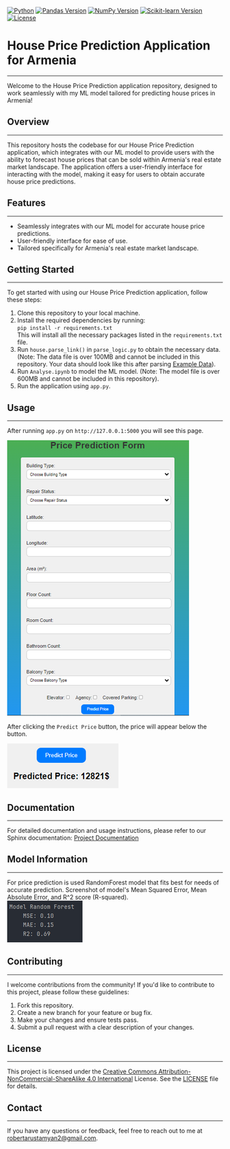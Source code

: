 [![Python](https://img.shields.io/badge/Python-3.6%2B-blue?style=for-the-badge&logo=python&logoColor=white)](https://www.python.org/)
[![Pandas Version](https://img.shields.io/badge/Pandas-1.3.3-orange?style=for-the-badge&logo=pandas&logoColor=white)](https://pandas.pydata.org/)
[![NumPy Version](https://img.shields.io/badge/NumPy-1.21.3-blue?style=for-the-badge&logo=numpy&logoColor=white)](https://numpy.org/)
[![Scikit-learn Version](https://img.shields.io/badge/Scikit--learn-0.24.2-red?style=for-the-badge&logo=scikit-learn&logoColor=white)](https://scikit-learn.org/)
[![License](https://img.shields.io/badge/License-CC--BY--NC--SA-blue.svg?style=for-the-badge)](https://creativecommons.org/licenses/by-nc-sa/4.0/legalcode.txt)


# House Price Prediction Application for Armenia

---

Welcome to the House Price Prediction application repository, designed to work seamlessly with my ML model tailored for predicting house prices in Armenia!

## Overview

---
This repository hosts the codebase for our House Price Prediction application, which integrates with our ML model to provide users with the ability to forecast house prices that can be sold within Armenia's real estate market landscape. The application offers a user-friendly interface for interacting with the model, making it easy for users to obtain accurate house price predictions.

## Features

---
- Seamlessly integrates with our ML model for accurate house price predictions.
- User-friendly interface for ease of use.
- Tailored specifically for Armenia's real estate market landscape.

## Getting Started

---
To get started with using our House Price Prediction application, follow these steps:

1. Clone this repository to your local machine.
2. Install the required dependencies by running:       
`pip install -r requirements.txt`    
This will install all the necessary packages listed in the `requirements.txt` file.
3. Run `house.parse_link()` in `parse_logic.py` to obtain the necessary data. (Note: The data file is over 100MB and cannot be included in this repository. Your data should look like this after parsing [Example Data](Data/first_10_rows.csv)).
4. Run `Analyse.ipynb` to model the ML model. (Note: The model file is over 600MB and cannot be included in this repository).
5. Run the application using `app.py`.

## Usage

---
After running `app.py` on `http://127.0.0.1:5000` you will see this page.    

![](Screenshots/Application.png)   

After clicking the `Predict Price` button, the price will appear below the button.

![](Screenshots/Price.png)
## Documentation

---
For detailed documentation and usage instructions, please refer to our Sphinx documentation:
[Project Documentation](https://estateanalysis.onrender.com)

## Model Information

---
For price prediction is used RandomForest model that fits best for needs of accurate prediction.
Screenshot of model's Mean Squared Error, Mean Absolute Error, and R^2 score (R-squared).     
![](Screenshots/RandomForestErrors.png)   

## Contributing

---
I welcome contributions from the community! If you'd like to contribute to this project, please follow these guidelines:

1. Fork this repository.
2. Create a new branch for your feature or bug fix.
3. Make your changes and ensure tests pass.
4. Submit a pull request with a clear description of your changes.

## License

---
This project is licensed under the [Creative Commons Attribution-NonCommercial-ShareAlike 4.0 International](https://creativecommons.org/licenses/by-nc-sa/4.0/legalcode.txt) License. See the [LICENSE](LICENSE) file for details.

## Contact

---
If you have any questions or feedback, feel free to reach out to me at [robertarustamyan2@gmail.com](https://mail.google.com/mail/u/0/?fs=1&to=robertarustamyan2@gmail.com).
